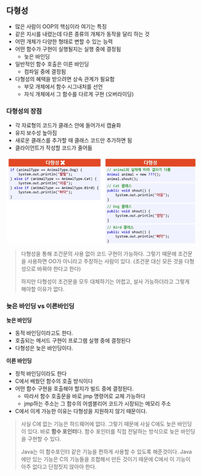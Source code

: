 ## 다형성

- 많은 사람이 OOP의 핵심이라 여기는 특징
- 같은 지시를 내렸는데 다른 종류의 개체가 동작을 달리 하는 것
- 어떤 개체가 다양한 형태로 변할 수 있는 능력
- 어떤 함수가 구현이 실행될지는 실행 중에 결정됨
  - 늦은 바인딩
- 일반적인 함수 호출은 이른 바인딩
  - 컴파일 중에 결정됨
- 다형성의 혜택을 받으려면 상속 관계가 필요함
  - 부모 개체에서 함수 시그내처를 선언
  - 자식 개체에서 그 함수를 다르게 구현 (오버라이딩)



### 다형성의 장점

- 각 자료형의 코드가 클래스 안에 들어가서 캡슐화
- 유지 보수성 높아짐
- 새로운 클래스를 추가할 때 클래스 코드만 추가하면 됨
- 클라이언트가 작성할 코드가 줄어듦

![다형성의 장점](./images/07_1.png)

> 다형성을 통해 조건문의 사용 없이 코드 구현이 가능하다. 그렇기 때문에 조건문을 사용하면 OO가 아니라고 주장하는 사람이 있다. (조건문 대신 모든 것을 다형성으로 바꿔야 한다고 한다)
>
> 하지만 다형성이 조건문을 모두 대체하기는 어렵고, 설사 가능하더라고 그렇게 해야할 이유가 없다.





### 늦은 바인딩 vs 이른바인딩

**늦은 바인딩**

- 동적 바인딩이라고도 한다.
- 호출되는 메서드 구현이 프로그램 실행 중에 결정된다
- 다형성은 늦은 바인딩이다.

**이른 바인딩**

- 정적 바인딩이라도 한다
- C에서 배웠던 함수의 호출 방식이다
- 어떤 함수 구현을 호출해야 할지가 빌드 중에 결정된다.
  - 따라서 함수 호출문을 바로 jmp 명령어로 교체 가능하다
  - jmp하는 주소는 그 함수의 어셈블리어 코드가 시장되는 메모리 주소
- C에서 이게 가능한 이유는 다형성을 지원하지 않기 때문이다.

> 사실 C에 없는 기능은 하드웨어에 없다. 그렇기 때문에 사실 C에도 늦은 바인딩이 있다. 바로 **함수 포인터**다. 함수 포인터를 직접 전달하는 방식으로 늦은 바인딩을 구현할 수 있다.
>
> Java는 이 함수포인터 같은 기능을 편하게 사용할 수 있도록 해준것이다. Java에만 있는 기능은 C의 기능들을 조합해서 만든 것이기 때문에 C에서 이 기능이 아주 없다고 단정짓지 않아야 한다.